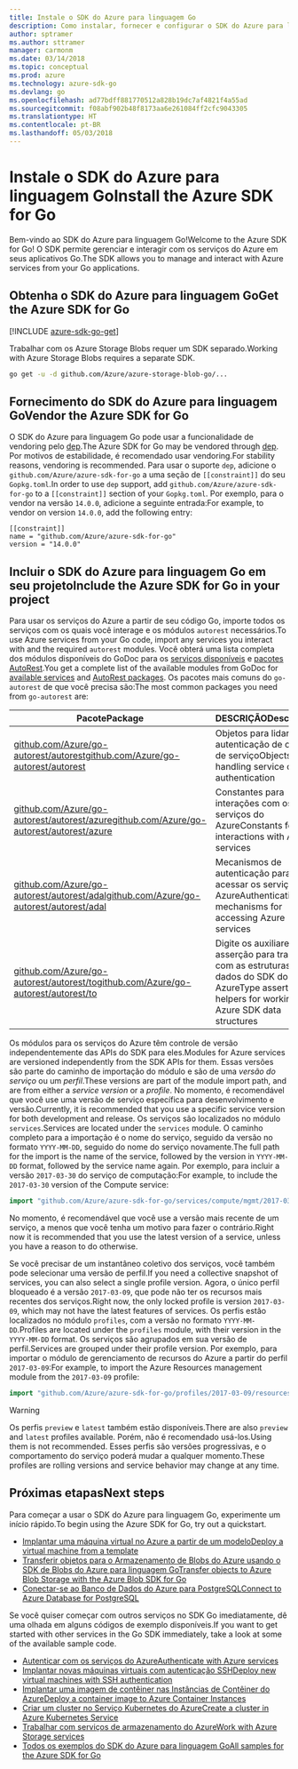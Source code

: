 ```yaml
---
title: Instale o SDK do Azure para linguagem Go
description: Como instalar, fornecer e configurar o SDK do Azure para linguagem Go.
author: sptramer
ms.author: sttramer
manager: carmonm
ms.date: 03/14/2018
ms.topic: conceptual
ms.prod: azure
ms.technology: azure-sdk-go
ms.devlang: go
ms.openlocfilehash: ad77bdff881770512a828b19dc7af4821f4a55ad
ms.sourcegitcommit: f08abf902b48f8173aa6e261084ff2cfc9043305
ms.translationtype: HT
ms.contentlocale: pt-BR
ms.lasthandoff: 05/03/2018
---
```

# <a name="install-the-azure-sdk-for-go"></a><span data-ttu-id="ee7be-103">Instale o SDK do Azure para linguagem Go</span><span class="sxs-lookup"><span data-stu-id="ee7be-103">Install the Azure SDK for Go</span></span>

<span data-ttu-id="ee7be-104">Bem-vindo ao SDK do Azure para linguagem Go!</span><span class="sxs-lookup"><span data-stu-id="ee7be-104">Welcome to the Azure SDK for Go!</span></span> <span data-ttu-id="ee7be-105">O SDK permite gerenciar e interagir com os serviços do Azure em seus aplicativos Go.</span><span class="sxs-lookup"><span data-stu-id="ee7be-105">The SDK allows you to manage and interact with Azure services from your Go applications.</span></span>

## <a name="get-the-azure-sdk-for-go"></a><span data-ttu-id="ee7be-106">Obtenha o SDK do Azure para linguagem Go</span><span class="sxs-lookup"><span data-stu-id="ee7be-106">Get the Azure SDK for Go</span></span>

[!INCLUDE [azure-sdk-go-get](includes/azure-sdk-go-get.md)]

<span data-ttu-id="ee7be-107">Trabalhar com os Azure Storage Blobs requer um SDK separado.</span><span class="sxs-lookup"><span data-stu-id="ee7be-107">Working with Azure Storage Blobs requires a separate SDK.</span></span>

```bash
go get -u -d github.com/Azure/azure-storage-blob-go/...
```

## <a name="vendor-the-azure-sdk-for-go"></a><span data-ttu-id="ee7be-108">Fornecimento do SDK do Azure para linguagem Go</span><span class="sxs-lookup"><span data-stu-id="ee7be-108">Vendor the Azure SDK for Go</span></span>

<span data-ttu-id="ee7be-109">O SDK do Azure para linguagem Go pode usar a funcionalidade de vendoring pelo [dep](https://github.com/golang/dep).</span><span class="sxs-lookup"><span data-stu-id="ee7be-109">The Azure SDK for Go may be vendored through [dep](https://github.com/golang/dep).</span></span> <span data-ttu-id="ee7be-110">Por motivos de estabilidade, é recomendado usar vendoring.</span><span class="sxs-lookup"><span data-stu-id="ee7be-110">For stability reasons, vendoring is recommended.</span></span> <span data-ttu-id="ee7be-111">Para usar o suporte `dep`, adicione o `github.com/Azure/azure-sdk-for-go` a uma seção de `[[constraint]]` do seu `Gopkg.toml`.</span><span class="sxs-lookup"><span data-stu-id="ee7be-111">In order to use `dep` support, add `github.com/Azure/azure-sdk-for-go` to a `[[constraint]]` section of your `Gopkg.toml`.</span></span> <span data-ttu-id="ee7be-112">Por exemplo, para o vendor na versão `14.0.0`, adicione a seguinte entrada:</span><span class="sxs-lookup"><span data-stu-id="ee7be-112">For example, to vendor on version `14.0.0`, add the following entry:</span></span>

```
[[constraint]]
name = "github.com/Azure/azure-sdk-for-go"
version = "14.0.0"
```

## <a name="include-the-azure-sdk-for-go-in-your-project"></a><span data-ttu-id="ee7be-113">Incluir o SDK do Azure para linguagem Go em seu projeto</span><span class="sxs-lookup"><span data-stu-id="ee7be-113">Include the Azure SDK for Go in your project</span></span>

<span data-ttu-id="ee7be-114">Para usar os serviços do Azure a partir de seu código Go, importe todos os serviços com os quais você interage e os módulos `autorest` necessários.</span><span class="sxs-lookup"><span data-stu-id="ee7be-114">To use Azure services from your Go code, import any services you interact with and the required `autorest` modules.</span></span>
<span data-ttu-id="ee7be-115">Você obterá uma lista completa dos módulos disponíveis do GoDoc para os [serviços disponíveis](https://godoc.org/github.com/Azure/azure-sdk-for-go) e [pacotes AutoRest](https://godoc.org/github.com/Azure/go-autorest).</span><span class="sxs-lookup"><span data-stu-id="ee7be-115">You get a complete list of the available modules from GoDoc for [available services](https://godoc.org/github.com/Azure/azure-sdk-for-go) and [AutoRest packages](https://godoc.org/github.com/Azure/go-autorest).</span></span> <span data-ttu-id="ee7be-116">Os pacotes mais comuns do `go-autorest` de que você precisa são:</span><span class="sxs-lookup"><span data-stu-id="ee7be-116">The most common packages you need from `go-autorest` are:</span></span>

| <span data-ttu-id="ee7be-117">Pacote</span><span class="sxs-lookup"><span data-stu-id="ee7be-117">Package</span></span> | <span data-ttu-id="ee7be-118">DESCRIÇÃO</span><span class="sxs-lookup"><span data-stu-id="ee7be-118">Description</span></span> |
|---------|-------------|
| <span data-ttu-id="ee7be-119">[github.com/Azure/go-autorest/autorest][autorest]</span><span class="sxs-lookup"><span data-stu-id="ee7be-119">[github.com/Azure/go-autorest/autorest][autorest]</span></span> | <span data-ttu-id="ee7be-120">Objetos para lidar com a autenticação de cliente de serviço</span><span class="sxs-lookup"><span data-stu-id="ee7be-120">Objects for handling service client authentication</span></span> |
| <span data-ttu-id="ee7be-121">[github.com/Azure/go-autorest/autorest/azure][autorest/azure]</span><span class="sxs-lookup"><span data-stu-id="ee7be-121">[github.com/Azure/go-autorest/autorest/azure][autorest/azure]</span></span> | <span data-ttu-id="ee7be-122">Constantes para interações com os serviços do Azure</span><span class="sxs-lookup"><span data-stu-id="ee7be-122">Constants for interactions with Azure services</span></span> |
| <span data-ttu-id="ee7be-123">[github.com/Azure/go-autorest/autorest/adal][autorest/adal]</span><span class="sxs-lookup"><span data-stu-id="ee7be-123">[github.com/Azure/go-autorest/autorest/adal][autorest/adal]</span></span> | <span data-ttu-id="ee7be-124">Mecanismos de autenticação para acessar os serviços do Azure</span><span class="sxs-lookup"><span data-stu-id="ee7be-124">Authentication mechanisms for accessing Azure services</span></span> |
| <span data-ttu-id="ee7be-125">[github.com/Azure/go-autorest/autorest/to][autorest/to]</span><span class="sxs-lookup"><span data-stu-id="ee7be-125">[github.com/Azure/go-autorest/autorest/to][autorest/to]</span></span> | <span data-ttu-id="ee7be-126">Digite os auxiliares de asserção para trabalhar com as estruturas de dados do SDK do Azure</span><span class="sxs-lookup"><span data-stu-id="ee7be-126">Type assertion helpers for working with Azure SDK data structures</span></span> |

[autorest]: https://godoc.org/github.com/Azure/go-autorest/autorest
[autorest/azure]: https://godoc.org/github.com/Azure/go-autorest/autorest/azure
[autorest/adal]: https://godoc.org/github.com/Azure/go-autorest/autorest/adal
[autorest/to]: https://godoc.org/github.com/Azure/go-autorest/autorest/to

<span data-ttu-id="ee7be-127">Os módulos para os serviços do Azure têm controle de versão independentemente das APIs do SDK para eles.</span><span class="sxs-lookup"><span data-stu-id="ee7be-127">Modules for Azure services are versioned independently from the SDK APIs for them.</span></span> <span data-ttu-id="ee7be-128">Essas versões são parte do caminho de importação do módulo e são de uma _versão do serviço_ ou um _perfil_.</span><span class="sxs-lookup"><span data-stu-id="ee7be-128">These versions are part of the module import path, and are from either a _service version_ or a _profile_.</span></span> <span data-ttu-id="ee7be-129">No momento, é recomendável que você use uma versão de serviço específica para desenvolvimento e versão.</span><span class="sxs-lookup"><span data-stu-id="ee7be-129">Currently, it is recommended that you use a specific service version for both development and release.</span></span> <span data-ttu-id="ee7be-130">Os serviços são localizados no módulo `services`.</span><span class="sxs-lookup"><span data-stu-id="ee7be-130">Services are located under the `services` module.</span></span> <span data-ttu-id="ee7be-131">O caminho completo para a importação é o nome do serviço, seguido da versão no formato `YYYY-MM-DD`, seguido do nome do serviço novamente.</span><span class="sxs-lookup"><span data-stu-id="ee7be-131">The full path for the import is the name of the service, followed by the version in `YYYY-MM-DD` format, followed by the service name again.</span></span> <span data-ttu-id="ee7be-132">Por exemplo, para incluir a versão `2017-03-30` do serviço de computação:</span><span class="sxs-lookup"><span data-stu-id="ee7be-132">For example, to include the `2017-03-30` version of the Compute service:</span></span>

```go
import "github.com/Azure/azure-sdk-for-go/services/compute/mgmt/2017-03-30/compute"
```

<span data-ttu-id="ee7be-133">No momento, é recomendável que você use a versão mais recente de um serviço, a menos que você tenha um motivo para fazer o contrário.</span><span class="sxs-lookup"><span data-stu-id="ee7be-133">Right now it is recommended that you use the latest version of a service, unless you have a reason to do otherwise.</span></span>

<span data-ttu-id="ee7be-134">Se você precisar de um instantâneo coletivo dos serviços, você também pode selecionar uma versão de perfil.</span><span class="sxs-lookup"><span data-stu-id="ee7be-134">If you need a collective snapshot of services, you can also select a single profile version.</span></span> <span data-ttu-id="ee7be-135">Agora, o único perfil bloqueado é a versão `2017-03-09`, que pode não ter os recursos mais recentes dos serviços.</span><span class="sxs-lookup"><span data-stu-id="ee7be-135">Right now, the only locked profile is version `2017-03-09`, which may not have the latest features of services.</span></span> <span data-ttu-id="ee7be-136">Os perfis estão localizados no módulo `profiles`, com a versão no formato `YYYY-MM-DD`.</span><span class="sxs-lookup"><span data-stu-id="ee7be-136">Profiles are located under the `profiles` module, with their version in the `YYYY-MM-DD` format.</span></span> <span data-ttu-id="ee7be-137">Os serviços são agrupados em sua versão de perfil.</span><span class="sxs-lookup"><span data-stu-id="ee7be-137">Services are grouped under their profile version.</span></span> <span data-ttu-id="ee7be-138">Por exemplo, para importar o módulo de gerenciamento de recursos do Azure a partir do perfil `2017-03-09`:</span><span class="sxs-lookup"><span data-stu-id="ee7be-138">For example, to import the Azure Resources management module from the `2017-03-09` profile:</span></span>

```go
import "github.com/Azure/azure-sdk-for-go/profiles/2017-03-09/resources/mgmt/resources"
```

> [!WARNING]
> <span data-ttu-id="ee7be-139">Os perfis `preview` e `latest` também estão disponíveis.</span><span class="sxs-lookup"><span data-stu-id="ee7be-139">There are also `preview` and `latest` profiles available.</span></span> <span data-ttu-id="ee7be-140">Porém, não é recomendado usá-los.</span><span class="sxs-lookup"><span data-stu-id="ee7be-140">Using them is not recommended.</span></span> <span data-ttu-id="ee7be-141">Esses perfis são versões progressivas, e o comportamento do serviço poderá mudar a qualquer momento.</span><span class="sxs-lookup"><span data-stu-id="ee7be-141">These profiles are rolling versions and service behavior may change at any time.</span></span>

## <a name="next-steps"></a><span data-ttu-id="ee7be-142">Próximas etapas</span><span class="sxs-lookup"><span data-stu-id="ee7be-142">Next steps</span></span>

<span data-ttu-id="ee7be-143">Para começar a usar o SDK do Azure para linguagem Go, experimente um início rápido.</span><span class="sxs-lookup"><span data-stu-id="ee7be-143">To begin using the Azure SDK for Go, try out a quickstart.</span></span>

* [<span data-ttu-id="ee7be-144">Implantar uma máquina virtual no Azure a partir de um modelo</span><span class="sxs-lookup"><span data-stu-id="ee7be-144">Deploy a virtual machine from a template</span></span>](azure-sdk-go-qs-vm.md)
* [<span data-ttu-id="ee7be-145">Transferir objetos para o Armazenamento de Blobs do Azure usando o SDK de Blobs do Azure para linguagem Go</span><span class="sxs-lookup"><span data-stu-id="ee7be-145">Transfer objects to Azure Blob Storage with the Azure Blob SDK for Go</span></span>](/azure/storage/blobs/storage-quickstart-blobs-go?toc=%2fgo%2fazure%2ftoc.json)
* [<span data-ttu-id="ee7be-146">Conectar-se ao Banco de Dados do Azure para PostgreSQL</span><span class="sxs-lookup"><span data-stu-id="ee7be-146">Connect to Azure Database for PostgreSQL</span></span>](/azure/postgresql/connect-go?toc=%2fgo%2fazure%2ftoc.json)

<span data-ttu-id="ee7be-147">Se você quiser começar com outros serviços no SDK Go imediatamente, dê uma olhada em alguns códigos de exemplo disponíveis.</span><span class="sxs-lookup"><span data-stu-id="ee7be-147">If you want to get started with other services in the Go SDK immediately, take a look at some of the available sample code.</span></span>

* [<span data-ttu-id="ee7be-148">Autenticar com os serviços do Azure</span><span class="sxs-lookup"><span data-stu-id="ee7be-148">Authenticate with Azure services</span></span>](https://github.com/Azure-Samples/azure-sdk-for-go-samples/tree/master/iam)
* [<span data-ttu-id="ee7be-149">Implantar novas máquinas virtuais com autenticação SSH</span><span class="sxs-lookup"><span data-stu-id="ee7be-149">Deploy new virtual machines with SSH authentication</span></span>](https://github.com/Azure-Samples/azure-sdk-for-go-samples/tree/master/compute)
* [<span data-ttu-id="ee7be-150">Implantar uma imagem de contêiner nas Instâncias de Contêiner do Azure</span><span class="sxs-lookup"><span data-stu-id="ee7be-150">Deploy a container image to Azure Container Instances</span></span>](https://github.com/Azure-Samples/azure-sdk-for-go-samples/tree/master/containerinstance)
* [<span data-ttu-id="ee7be-151">Criar um cluster no Serviço Kubernetes do Azure</span><span class="sxs-lookup"><span data-stu-id="ee7be-151">Create a cluster in Azure Kubernetes Service</span></span>](https://github.com/Azure-Samples/azure-sdk-for-go-samples/tree/master/containerservice)
* [<span data-ttu-id="ee7be-152">Trabalhar com serviços de armazenamento do Azure</span><span class="sxs-lookup"><span data-stu-id="ee7be-152">Work with Azure Storage services</span></span>](https://github.com/Azure-Samples/azure-sdk-for-go-samples/tree/master/storage)
* [<span data-ttu-id="ee7be-153">Todos os exemplos do SDK do Azure para linguagem Go</span><span class="sxs-lookup"><span data-stu-id="ee7be-153">All samples for the Azure SDK for Go</span></span>](https://github.com/azure-samples/azure-sdk-for-go-samples)
